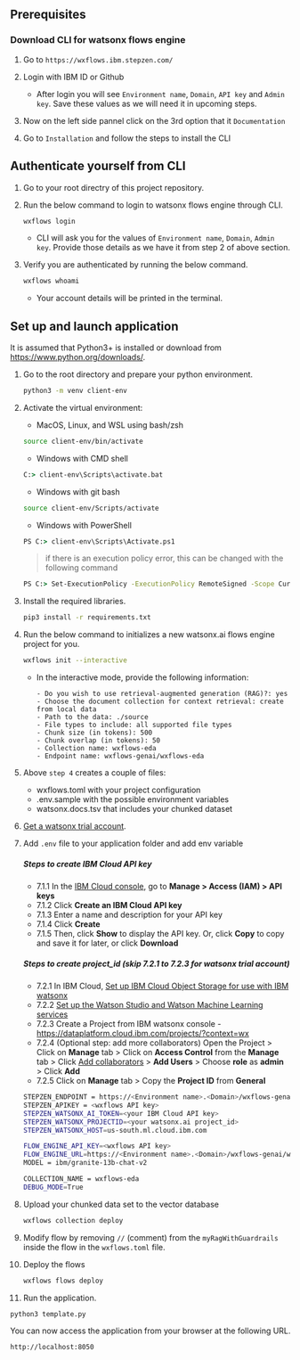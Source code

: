 ## Prerequisites

### Download CLI for watsonx flows engine

1. Go to `https://wxflows.ibm.stepzen.com/`

2. Login with IBM ID or Github

    - After login you will see `Environment name`, `Domain`, `API key` and `Admin key`. Save these values as we will need it in upcoming steps.

3. Now on the left side pannel click on the 3rd option that it `Documentation`
4. Go to `Installation` and follow the steps to install the CLI


## Authenticate yourself from CLI

1. Go to your root directry of this project repository.
2. Run the below command to login to watsonx flows engine through CLI.
    
    ```sh
    wxflows login
    ```

    - CLI will ask you for the values of `Environment name`, `Domain`, `Admin key`. Provide those details as we have it from step 2 of above section.

3. Verify you are authenticated by running the below command.
    ```sh
    wxflows whoami
    ```

    - Your account details will be printed in the terminal.

## Set up and launch application
It is assumed that Python3+ is installed or download from <https://www.python.org/downloads/>.

1. Go to the root directory and prepare your python environment.

   ```sh
   python3 -m venv client-env
   ```

2. Activate the virtual environment:

   - MacOS, Linux, and WSL using bash/zsh

   ```sh
   source client-env/bin/activate
   ```

   - Windows with CMD shell

   ```cmd
   C:> client-env\Scripts\activate.bat
   ```

   - Windows with git bash

   ```sh
   source client-env/Scripts/activate
   ```

   - Windows with PowerShell

   ```cmd
   PS C:> client-env\Scripts\Activate.ps1
   ```

   > if there is an execution policy error, this can be changed with the following command

   ```cmd
   PS C:> Set-ExecutionPolicy -ExecutionPolicy RemoteSigned -Scope CurrentUser
   ```

3. Install the required libraries.

   ```sh
   pip3 install -r requirements.txt
   ```


4. Run the below command to initializes a new watsonx.ai flows engine project for you.

    ```sh
    wxflows init --interactive
    ```

    - In the interactive mode, provide the following information:
        ```
        - Do you wish to use retrieval-augmented generation (RAG)?: yes
        - Choose the document collection for context retrieval: create from local data
        - Path to the data: ./source
        - File types to include: all supported file types
        - Chunk size (in tokens): 500
        - Chunk overlap (in tokens): 50
        - Collection name: wxflows-eda
        - Endpoint name: wxflows-genai/wxflows-eda
        ```

5. Above `step 4` creates a couple of files:

    - wxflows.toml with your project configuration
    - .env.sample with the possible environment variables
    - watsonx.docs.tsv that includes your chunked dataset


6. [Get a watsonx trial account](https://dataplatform.cloud.ibm.com/registration/stepone?context=wx).

7. Add `.env` file to your application folder and add env variable

   ##### Steps to create IBM Cloud API key

   - 7.1.1 In the [IBM Cloud console](https://cloud.ibm.com/), go to **Manage > Access (IAM) > API keys**
   - 7.1.2 Click **Create an IBM Cloud API key**
   - 7.1.3 Enter a name and description for your API key
   - 7.1.4 Click **Create**
   - 7.1.5 Then, click **Show** to display the API key. Or, click **Copy** to copy and save it for later, or click **Download**

   ##### Steps to create project_id (skip 7.2.1 to 7.2.3 for watsonx trial account)

   - 7.2.1 In IBM Cloud, [Set up IBM Cloud Object Storage for use with IBM watsonx](https://dataplatform.cloud.ibm.com/docs/content/wsj/console/wdp_admin_cos.html?context=wx&audience=wdp)
   - 7.2.2 [Set up the Watson Studio and Watson Machine Learning services](https://dataplatform.cloud.ibm.com/docs/content/wsj/getting-started/set-up-ws.html?context=wx&audience=wdp)
   - 7.2.3 Create a Project from IBM watsonx console - <https://dataplatform.cloud.ibm.com/projects/?context=wx>
   - 7.2.4 (Optional step: add more collaborators) Open the Project > Click on **Manage** tab > Click on **Access Control** from the **Manage** tab > Click [Add collaborators](https://dataplatform.cloud.ibm.com/docs/content/wsj/getting-started/collaborate.html?context=wx&audience=wdp#add-collaborators) > **Add Users** > Choose **role** as **admin** > Click **Add**
   - 7.2.5 Click on **Manage** tab > Copy the **Project ID** from **General**

   ```sh
   STEPZEN_ENDPOINT = https://<Environment name>.<Domain>/wxflows-genai/wxflows-eda/graphql
   STEPZEN_APIKEY = <wxflows API key>
   STEPZEN_WATSONX_AI_TOKEN=<your IBM Cloud API key>
   STEPZEN_WATSONX_PROJECTID=<your watsonx.ai project_id>
   STEPZEN_WATSONX_HOST=us-south.ml.cloud.ibm.com
   
   FLOW_ENGINE_API_KEY=<wxflows API key>
   FLOW_ENGINE_URL=https://<Environment name>.<Domain>/wxflows-genai/wxflows-eda/graphql
   MODEL = ibm/granite-13b-chat-v2
   
   COLLECTION_NAME = wxflows-eda
   DEBUG_MODE=True
   ```


8. Upload your chunked data set to the vector database

    ```sh
    wxflows collection deploy
    ```

9. Modify flow by removing `//` (comment) from the `myRagWithGuardrails` inside the flow in the `wxflows.toml` file.

10. Deploy the flows

    ```sh
    wxflows flows deploy
    ```

11. Run the application.

   ```sh
   python3 template.py
   ```

You can now access the application from your browser at the following URL.

```url
http://localhost:8050
```
